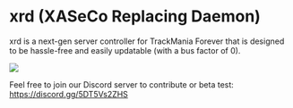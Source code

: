 # xrd (XASeCo Replacing Daemon)

xrd is a next-gen server controller for TrackMania Forever that is designed to be hassle-free and easily updatable (with a bus factor of 0).

<img src="https://i.arxius.io/8c526630.png"/>

Feel free to join our Discord server to contribute or beta test:
https://discord.gg/5DT5Vs2ZHS
